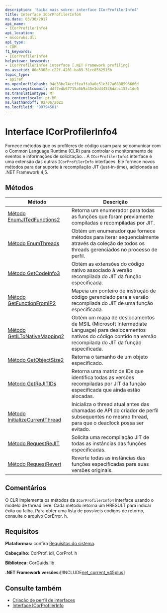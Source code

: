```yaml
---
description: 'Saiba mais sobre: interface ICorProfilerInfo4'
title: Interface ICorProfilerInfo4
ms.date: 03/30/2017
api_name:
- ICorProfilerInfo4
api_location:
- mscorwks.dll
api_type:
- COM
f1_keywords:
- ICorProfilerInfo4
helpviewer_keywords:
- ICorProfilerInfo4 interface [.NET Framework profiling]
ms.assetid: 80a5308e-c22f-4201-ba89-31cc8562515b
topic_type:
- apiref
ms.openlocfilehash: 94e33be74ccffea3fa9a0e51e317a6888596606d
ms.sourcegitcommit: ddf7edb67715a5b9a45e3dd44536dabc153c1de0
ms.translationtype: MT
ms.contentlocale: pt-BR
ms.lasthandoff: 02/06/2021
ms.locfileid: "99794501"
---
```

# <a name="icorprofilerinfo4-interface"></a>Interface ICorProfilerInfo4

Fornece métodos que os profileres de código usam para se comunicar com o Common Language Runtime (CLR) para controlar o monitoramento de eventos e informações de solicitação. . A `ICorProfilerInfo4` interface é uma extensão das outras `ICorProfilerInfo` interfaces. Ele fornece novos métodos para dar suporte à recompilação JIT (just-in-time), adicionada ao .NET Framework 4,5.  
  
## <a name="methods"></a>Métodos  
  
|Método|Descrição|  
|------------|-----------------|  
|[Método EnumJITedFunctions2](icorprofilerinfo4-enumjitedfunctions2-method.md)|Retorna um enumerador para todas as funções que foram previamente compiladas e recompiladas por JIT.|  
|[Método EnumThreads](icorprofilerinfo4-enumthreads-method.md)|Obtém um enumerador que fornece métodos para iterar sequencialmente através da coleção de todos os threads gerenciados no processo de perfil.|  
|[Método GetCodeInfo3](icorprofilerinfo4-getcodeinfo3-method.md)|Obtém as extensões do código nativo associado à versão recompilada do JIT da função especificada.|  
|[Método GetFunctionFromIP2](icorprofilerinfo4-getfunctionfromip2-method.md)|Mapeia um ponteiro de instrução de código gerenciado para a versão recompilada do JIT de uma função especificada.|  
|[Método GetILToNativeMapping2](icorprofilerinfo4-getiltonativemapping2-method.md)|Obtém um mapa de deslocamentos de MSIL (Microsoft Intermediate Language) para deslocamentos nativos do código contido na versão recompilada do JIT da função especificada.|  
|[Método GetObjectSize2](icorprofilerinfo4-getobjectsize2-method.md)|Retorna o tamanho de um objeto especificado.|  
|[Método GetReJITIDs](icorprofilerinfo4-getrejitids-method.md)|Retorna uma matriz de IDs que identifica todas as versões recompiladas por JIT da função especificada que ainda estão alocadas.|  
|[Método InitializeCurrentThread](icorprofilerinfo4-initializecurrentthread-method.md)|Inicializa o thread atual antes das chamadas de API do criador de perfil subsequentes no mesmo thread, para que o deadlock possa ser evitado.|  
|[Método RequestReJIT](icorprofilerinfo4-requestrejit-method.md)|Solicita uma recompilação JIT de todas as instâncias das funções especificadas.|  
|[Método RequestRevert](icorprofilerinfo4-requestrevert-method.md)|Reverte todas as instâncias das funções especificadas para suas versões originais.|  
  
## <a name="remarks"></a>Comentários  

 O CLR implementa os métodos da `ICorProfilerInfo4` interface usando o modelo de thread livre. Cada método retorna um HRESULT para indicar êxito ou falha. Para obter uma lista de possíveis códigos de retorno, consulte o arquivo CorError. h.  
  
## <a name="requirements"></a>Requisitos  

 **Plataformas:** confira [Requisitos do sistema](../../get-started/system-requirements.md).  
  
 **Cabeçalho:** CorProf. idl, CorProf. h  
  
 **Biblioteca:** CorGuids.lib  
  
 **.NET Framework versões:**[!INCLUDE[net_current_v45plus](../../../../includes/net-current-v45plus-md.md)]  
  
## <a name="see-also"></a>Consulte também

- [Criação de perfil de interfaces](profiling-interfaces.md)
- [Interface ICorProfilerInfo](icorprofilerinfo-interface.md)
